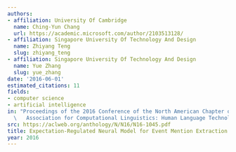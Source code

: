```yaml
---
authors:
- affiliation: University Of Cambridge
  name: Ching-Yun Chang
  url: https://academic.microsoft.com/author/2103513128/
- affiliation: Singapore University Of Technology And Design
  name: Zhiyang Teng
  slug: zhiyang_teng
- affiliation: Singapore University Of Technology And Design
  name: Yue Zhang
  slug: yue_zhang
date: '2016-06-01'
estimated_citations: 11
fields:
- computer science
- artificial intelligence
in: "Proceedings of the 2016 Conference of the North American Chapter of the\n   \
  \   Association for Computational Linguistics: Human Language Technologies"
src: https://aclweb.org/anthology/N/N16/N16-1045.pdf
title: Expectation-Regulated Neural Model for Event Mention Extraction
year: 2016
---
```

